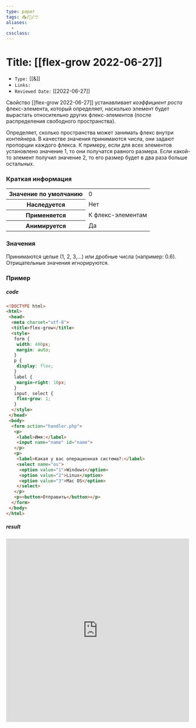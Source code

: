 ```yaml
---
type: paper
tags: 📥️/📜️/🩳
aliases:
  - 
cssclass: 
---
```




# Title: **[[flex-grow 2022-06-27]]**
- `Type:` [[&]]
- `Links:`
- `Reviewed Date:` [[2022-06-27]]

Свойство [[flex-grow 2022-06-27]] устанавливает _коэффициент роста_ флекс-элемента, который определяет, насколько элемент будет вырастать относительно других флекс-элементов (после распределения свободного пространства).


Определяет, сколько пространства может занимать флекс внутри контейнера. В качестве значения принимаются числа, они задают пропорции каждого флекса. К примеру, если для всех элементов установлено значение 1, то они получатся равного размера. Если какой-то элемент получил значение 2, то его размер будет в два раза больше остальных.

### Краткая информация
<table>
	<tbody>
		<tr>
			<th>Значение по умолчанию</th>
			<td>0</td>
		</tr>
		<tr>
			<th>Наследуется</th>
			<td>Нет</td>
		</tr>
		<tr>
			<th>Применяется</th>
			<td>К флекс-элементам</td>
		</tr>
		<tr>
			<th>Анимируется</th>
			<td>Да</td>
		</tr>
	</tbody>
</table>

### Значения
Принимаются целые (1, 2, 3,…) или дробные числа (например: 0.6). Отрицательные значения игнорируются.

### Пример
##### code
```html
<!DOCTYPE html> 
<html> 
 <head> 
  <meta charset="utf-8"> 
  <title>flex-grow</title>
  <style>
   form {
    width: 400px;
    margin: auto;
   }
   p {
    display: flex;
   }
   label {
    margin-right: 10px;
   }
   input, select {
    flex-grow: 1;
   }
  </style>
 </head> 
 <body> 
  <form action="handler.php">
   <p>
    <label>Имя:</label>
    <input name="name" id="name">
   </p> 
   <p>
    <label>Какая у вас операционная система?:</label>
    <select name="os">
     <option value="1">Windows</option>
     <option value="2">Linux</option>
     <option value="3">Mac OS</option>
    </select> 
   </p> 
   <p><button>Отправить</button></p>
  </form> 
 </body> 
</html>
```

##### result
<iframe src="http://localhost:50000/flex-grow.html" style="background: white; border: none; width: 500px; height: 500px;"/></iframe>